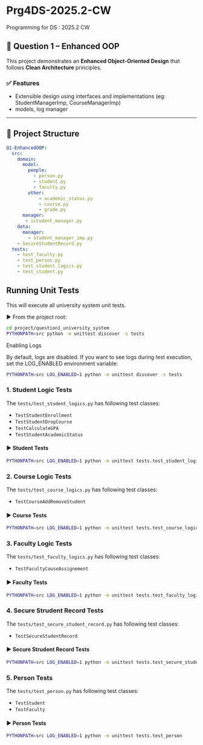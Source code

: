 # Prg4DS-2025.2-CW
Programming for DS : 2025.2 CW

## 📌 Question 1 – Enhanced OOP

This project demonstrates an **Enhanced Object-Oriented Design** that follows **Clean Architecture** principles.

### ✅ Features
- Extensible design using interfaces and implementations (eg: StudentManagerImp, CourseManagerImp)
- models, log manager

---

## 📂 Project Structure

```yaml
Q1-EnhancedOOP:
  src:
    domain:
      model:
        people:
          - person.py
          - student.py
          - faculty.py
        other:
            - academic_status.py
            - course.py
            - grade.py
      manager:
       - istudent_manager.py
    data:
      manager:
        - student_manager_imp.py
    - SecureStudentRecord.py
  tests:
    - test_faculty.py
    - test_person.py
    - test_student_logics.py
    - test_student.py
```

## Running Unit Tests

This will execute all university system unit tests.

▶️  From the project root:

```bash
cd project/question1_university_system
PYTHONPATH=src python -m unittest discover -s tests
```

Enabling Logs

By default, logs are disabled.
If you want to see logs during test execution, set the LOG_ENABLED environment variable:

```bash
PYTHONPATH=src LOG_ENABLED=1 python -m unittest discover -s tests
```

### 1. Student Logic Tests

The `tests/test_student_logics.py` has following test classes:

- `TestStudentEnrollment`
- `TestStudentDropCourse`
- `TestCalculateGPA`
- `TestStudentAcademicStatus`

#### ▶️ Student Tests
```bash
PYTHONPATH=src LOG_ENABLED=1 python -m unittest tests.test_student_logics
```

### 2. Course Logic Tests

The `tests/test_course_logics.py` has following test classes:

- `TestCourseAddRemoveStudent`

#### ▶️ Course Tests
```bash
PYTHONPATH=src LOG_ENABLED=1 python -m unittest tests.test_course_logics
```

### 3. Faculty Logic Tests

The `tests/test_faculty_logics.py` has following test classes:

- `TestFacultyCouseAssignement`

#### ▶️ Faculty Tests
```bash
PYTHONPATH=src LOG_ENABLED=1 python -m unittest tests.test_faculty_logics
```

### 4. Secure Strudent Record Tests

The `tests/test_secure_student_record.py` has following test classes:

- `TestSecureStudentRecord`

#### ▶️ Secure Strudent Record Tests
```bash
PYTHONPATH=src LOG_ENABLED=1 python -m unittest tests.test_secure_student_record
```

### 5. Person Tests

The `tests/test_person.py` has following test classes:

- `TestStudent`
- `TestFaculty`

#### ▶️ Person Tests
```bash
PYTHONPATH=src LOG_ENABLED=1 python -m unittest tests.test_person
```